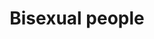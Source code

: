 ---
title: Bisexual people
longTitle: 'Bisexual people'
tags:
- gccommon
french:
- "[[Personne bisexuelle]]"
usedFor:
- "[[Bis Bisexuals]]"
- "[[Bisexuals]]"
---